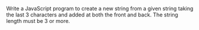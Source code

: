 Write a JavaScript program to create a new string from a given string taking the last 3 characters and added at both the front and back. The string length must be 3 or more.